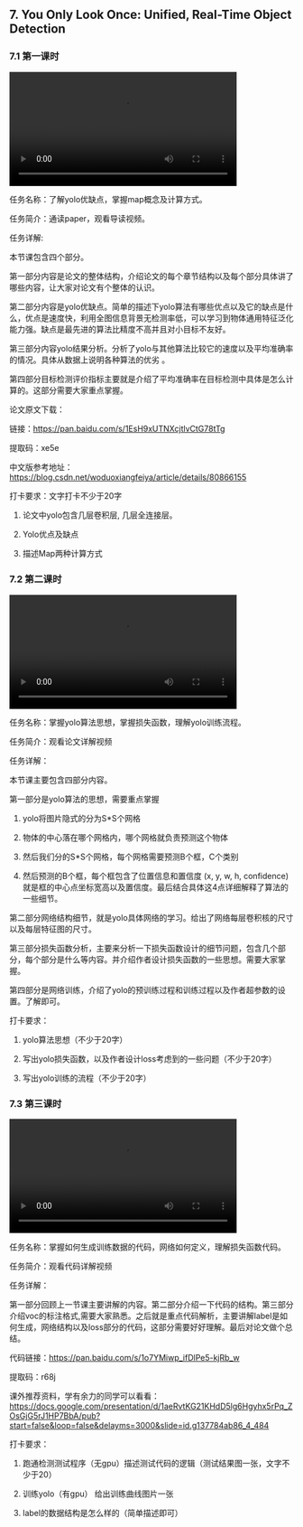 ## 7. You Only Look Once: Unified, Real-Time Object Detection

### 7.1 第一课时

<video width=80%  controls >
	<source type="video/mp4" src="007-you-only-look-once/007-1.mp4">
</video>

任务名称：了解yolo优缺点，掌握map概念及计算方式。

任务简介：通读paper，观看导读视频。

任务详解:  

本节课包含四个部分。

第一部分内容是论文的整体结构，介绍论文的每个章节结构以及每个部分具体讲了哪些内容，让大家对论文有个整体的认识。

第二部分内容是yolo优缺点。简单的描述下yolo算法有哪些优点以及它的缺点是什么，优点是速度快，利用全图信息背景无检测率低，可以学习到物体通用特征泛化能力强。缺点是最先进的算法比精度不高并且对小目标不友好。

第三部分内容yolo结果分析。分析了yolo与其他算法比较它的速度以及平均准确率的情况。具体从数据上说明各种算法的优劣 。

第四部分目标检测评价指标主要就是介绍了平均准确率在目标检测中具体是怎么计算的。这部分需要大家重点掌握。

论文原文下载：

链接：https://pan.baidu.com/s/1EsH9xUTNXcjtlvCtG78tTg 

提取码：xe5e 

中文版参考地址：https://blog.csdn.net/woduoxiangfeiya/article/details/80866155

打卡要求：文字打卡不少于20字

1. 论文中yolo包含几层卷积层, 几层全连接层。

2. Yolo优点及缺点

3. 描述Map两种计算方式

### 7.2 第二课时

<video width=80%  controls >
	<source type="video/mp4" src="007-you-only-look-once/007-2.mp4">
</video>

任务名称：掌握yolo算法思想，掌握损失函数，理解yolo训练流程。

任务简介：观看论文详解视频

任务详解：

本节课主要包含四部分内容。

第一部分是yolo算法的思想，需要重点掌握

1. yolo将图片隐式的分为S*S个网格

2. 物体的中心落在哪个网格内，哪个网格就负责预测这个物体

3. 然后我们分的S*S个网格，每个网格需要预测B个框，C个类别

4. 然后预测的B个框，每个框包含了位置信息和置信度 (x, y, w, h, confidence) 就是框的中心点坐标宽高以及置信度。最后结合具体这4点详细解释了算法的一些细节。

第二部分网络结构细节，就是yolo具体网络的学习。给出了网络每层卷积核的尺寸以及每层特征图的尺寸。

第三部分损失函数分析，主要来分析一下损失函数设计的细节问题，包含几个部分，每个部分是什么等内容。并介绍作者设计损失函数的一些思想。需要大家掌握。

第四部分是网络训练，介绍了yolo的预训练过程和训练过程以及作者超参数的设置。了解即可。

打卡要求：

1. yolo算法思想（不少于20字）

2. 写出yolo损失函数，以及作者设计loss考虑到的一些问题（不少于20字）

3. 写出yolo训练的流程（不少于20字）

### 7.3 第三课时

<video width=80%  controls >
	<source type="video/mp4" src="007-you-only-look-once/007-3.mp4">
</video>

任务名称：掌握如何生成训练数据的代码，网络如何定义，理解损失函数代码。

任务简介：观看代码详解视频

任务详解：

第一部分回顾上一节课主要讲解的内容。第二部分介绍一下代码的结构。第三部分介绍voc的标注格式,需要大家熟悉。之后就是重点代码解析，主要讲解label是如何生成，网络结构以及loss部分的代码，这部分需要好好理解。最后对论文做个总结。

代码链接：https://pan.baidu.com/s/1o7YMiwp_ifDlPe5-kjRb_w 

提取码：r68j 

课外推荐资料，学有余力的同学可以看看：https://docs.google.com/presentation/d/1aeRvtKG21KHdD5lg6Hgyhx5rPq_ZOsGjG5rJ1HP7BbA/pub?start=false&loop=false&delayms=3000&slide=id.g137784ab86_4_484

打卡要求：

1. 跑通检测测试程序（无gpu）描述测试代码的逻辑（测试结果图一张，文字不少于20）

2. 训练yolo（有gpu） 给出训练曲线图片一张

3. label的数据结构是怎么样的（简单描述即可）